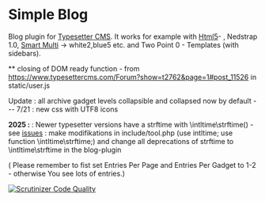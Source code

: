 # Simple Blog
Blog plugin for [Typesetter CMS](https://github.com/Typesetter/Typesetter). It works for example with [Html5](https://www.typesettercms.com/Themes/130_h5_html5_template)- , Nedstrap 1.0, [Smart Multi](https://www.typesettercms.com/Themes/345_smart_multi) -> white2,blue5 etc. and Two Point 0 - Templates (with sidebars).

** closing of DOM ready function - from https://www.typesettercms.com/Forum?show=t2762&page=1#post_11526  in static/user.js

Update : all archive gadget levels collapsible and collapsed now by default --- 
7/21 : new css with UTF8 icons

<b> 2025 : </b> : Newer typesetter versions have a strftime with \intltime\strftime() -  see <a href=https://github.com/gtbu/Typesetter-5.3-p8/issues/28> issues</a> : make modifikations in include/tool.php (use intltime; use function \intltime\strftime;)  and change all deprecations of strftime to \intltime\strftime in the blog-plugin

( Please remember to fist set Entries Per Page and Entries Per Gadget to 1-2 - otherwise You see lots of entries.)

[![Scrutinizer Code Quality](https://scrutinizer-ci.com/g/Typesetter/Simple-Blog/badges/quality-score.png?b=master)](https://scrutinizer-ci.com/g/Typesetter/Simple-Blog/?branch=master)

